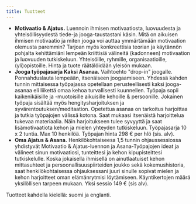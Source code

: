 ```yaml
---
title: Tuotteet
---
```


* __Motivaatio & Ajatus.__ Luennoin ihmisen motivaatiosta, luovuudesta
ja yhteisöllisyydestä tiede-ja jooga-taustastani käsin. Mitä on aikuisen
ihmisen motivaatio ja miten jooga voi auttaa ymmärtämään motivaation
olemusta paremmin? Tarjoan myös konkreettisia teorian ja käytännön
pohjalta kehittämiäni lempeän kriittisiä välineitä (kadonneen)
motivaation ja luovuuden tutkiskeluun. Yhteisöille, ryhmille,
organisaatioille, (yli)opistoille. Hinta ja tuote räätälöidään yleisön mukaan.
* __Jooga työpajasarja Kaksi Asanaa.__ Vaihtoehto "drop-in" joogalle. Ponnahduslauta lempeään, itsenäiseen
joogaamiseen. Yhdessä kahden tunnin mittaisessa työpajassa
opetellaan perusteellisesti kaksi jooga-asanaa eli liikettä
omaa kehoa turvallisesti kuunnellen. Työpaja sopii kaikenikäisille
ja -muotoisille aikuisille kehoille & persoonille. Jokainen työpaja
sisältää myös hengitysharjoituksen ja
syvärentoutuksen/meditaation. Opetettua asanaa on tarkoitus
harjoittaa ja tutkia työpajojen välissä kotona. Saat mukaasi
itsenäistä harjoittelua tukevaa materiaalia. Näin harjoitukseen
tulee syvyyttä ja saat lisämotivaatiota kehon ja mielen yhteyden tutkiskeluun. Työpajasarja 10 x 2
tuntia. Max 10 henkilöä. Työpajan hinta 298 € per hlö (sis. alv).
* __Oma Ajatus & Asana.__ Henkilökohtaiseesa 1,5 tunnin ohjaussessiossa yhdistyvät
Motivaatio & Ajatus-luennon ja Asana-Työpajojen ideat ja välineet
 sinun motivaatiosi, tunteittesi ja kehon kipupisteittesi
tutkiskelulle. Koska jokaisella ihmisellä on ainutlaatuiset kehon
mittasuhteet ja persoonallisuuspiirteiden joukko sekä
kokemushistoria, saat henkilökohtaisessa ohjauksessani juuri sinulle
sopivat mielen ja kehon harjoitteet oman elämänrytmisi löytämiseen. Käyntikertojen määrä yksilöllisen tarpeen mukaan. Yksi sessio 149 € (sis alv). 

Tuotteet kahdella kielellä: suomi ja englanti.
